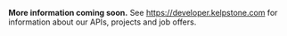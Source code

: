 **More information coming soon.**
See https://developer.kelpstone.com for information about our APIs, projects and job offers.